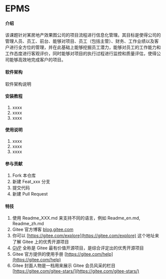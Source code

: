 # EPMS

#### 介绍
该课题针对某房地产效果图公司的项目流程进行信息化管理。其目标是使得公司的管理人员、员工、前台、能够对项目、员工（包括主管）、财务、工作业绩以及客户进行全方位的管理，并在此基础上能够挖掘员工潜力，能够对员工的工作能力和工作态度进行客观评价，同时能够对项目的执行过程进行监控和质量评估，使得公司能够高效地完成客户的项目。

#### 软件架构
软件架构说明


#### 安装教程

1.  xxxx
2.  xxxx
3.  xxxx

#### 使用说明

1.  xxxx
2.  xxxx
3.  xxxx

#### 参与贡献

1.  Fork 本仓库
2.  新建 Feat_xxx 分支
3.  提交代码
4.  新建 Pull Request


#### 特技

1.  使用 Readme\_XXX.md 来支持不同的语言，例如 Readme\_en.md, Readme\_zh.md
2.  Gitee 官方博客 [blog.gitee.com](https://blog.gitee.com)
3.  你可以 [https://gitee.com/explore](https://gitee.com/explore) 这个地址来了解 Gitee 上的优秀开源项目
4.  [GVP](https://gitee.com/gvp) 全称是 Gitee 最有价值开源项目，是综合评定出的优秀开源项目
5.  Gitee 官方提供的使用手册 [https://gitee.com/help](https://gitee.com/help)
6.  Gitee 封面人物是一档用来展示 Gitee 会员风采的栏目 [https://gitee.com/gitee-stars/](https://gitee.com/gitee-stars/)

